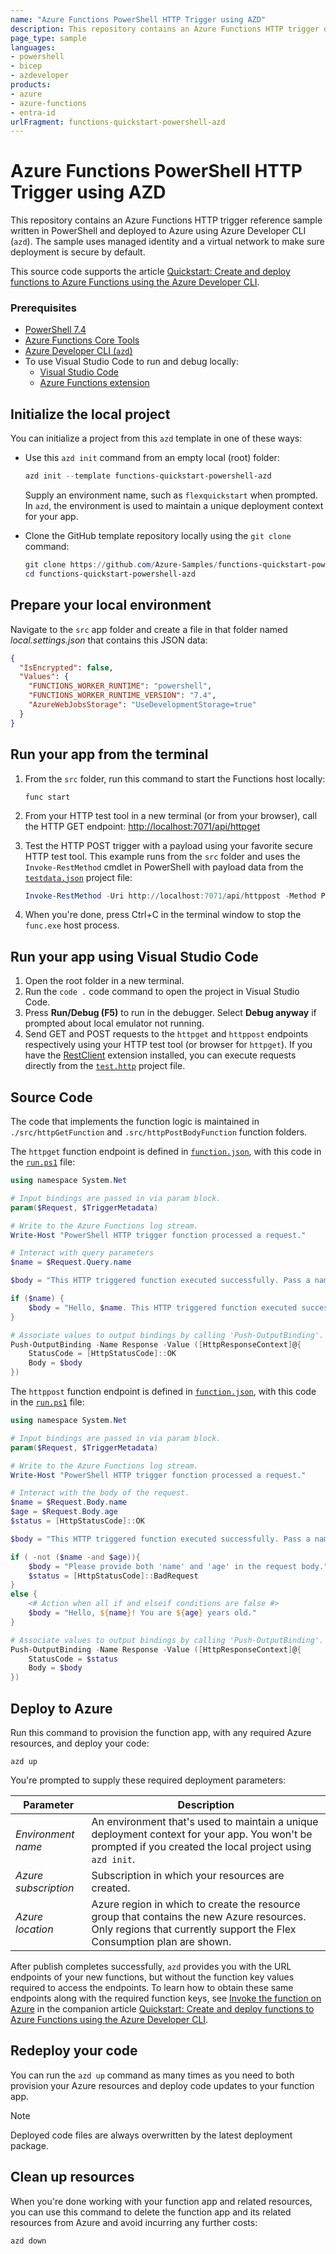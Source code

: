 ```yaml
---
name: "Azure Functions PowerShell HTTP Trigger using AZD"
description: This repository contains an Azure Functions HTTP trigger quickstart written in PowerShell and deployed to Azure Functions Flex Consumption using the Azure Developer CLI (AZD). This sample uses managed identity and a virtual network to insure it's secure by default.
page_type: sample
languages:
- powershell
- bicep
- azdeveloper
products:
- azure
- azure-functions
- entra-id
urlFragment: functions-quickstart-powershell-azd
---
```


# Azure Functions PowerShell HTTP Trigger using AZD

This repository contains an Azure Functions HTTP trigger reference sample written in PowerShell and deployed to Azure using Azure Developer CLI (`azd`). The sample uses managed identity and a virtual network to make sure deployment is secure by default.

This source code supports the article [Quickstart: Create and deploy functions to Azure Functions using the Azure Developer CLI](https://learn.microsoft.com/azure/azure-functions/create-first-function-azure-developer-cli?pivots=programming-language-powershell).

### Prerequisites

+ [PowerShell 7.4](https://learn.microsoft.com/powershell/scripting/install/installing-powershell?view=powershell-7.4) 
+ [Azure Functions Core Tools](https://learn.microsoft.com/azure/azure-functions/functions-run-local?pivots=programming-language-powershell#install-the-azure-functions-core-tools)
+ [Azure Developer CLI (`azd`)](https://learn.microsoft.com/azure/developer/azure-developer-cli/install-azd)
+ To use Visual Studio Code to run and debug locally:
  + [Visual Studio Code](https://code.visualstudio.com/)
  + [Azure Functions extension](https://marketplace.visualstudio.com/items?itemName=ms-azuretools.vscode-azurefunctions)

## Initialize the local project

You can initialize a project from this `azd` template in one of these ways:

+ Use this `azd init` command from an empty local (root) folder:

    ```powershell
    azd init --template functions-quickstart-powershell-azd
    ```

    Supply an environment name, such as `flexquickstart` when prompted. In `azd`, the environment is used to maintain a unique deployment context for your app.

+ Clone the GitHub template repository locally using the `git clone` command:

    ```powershell
    git clone https://github.com/Azure-Samples/functions-quickstart-powershell-azd.git
    cd functions-quickstart-powershell-azd
    ```

## Prepare your local environment

Navigate to the `src` app folder and create a file in that folder named _local.settings.json_ that contains this JSON data:

```json
{
  "IsEncrypted": false,
  "Values": {
    "FUNCTIONS_WORKER_RUNTIME": "powershell",
    "FUNCTIONS_WORKER_RUNTIME_VERSION": "7.4",
    "AzureWebJobsStorage": "UseDevelopmentStorage=true"
  }
}
```

## Run your app from the terminal

1. From the `src` folder, run this command to start the Functions host locally:

    ```shell
    func start
    ```

1. From your HTTP test tool in a new terminal (or from your browser), call the HTTP GET endpoint: <http://localhost:7071/api/httpget>

1. Test the HTTP POST trigger with a payload using your favorite secure HTTP test tool. This example runs from the `src` folder and uses the `Invoke-RestMethod` cmdlet in PowerShell with payload data from the [`testdata.json`](./src/testdata.json) project file:

    ```powershell
    Invoke-RestMethod -Uri http://localhost:7071/api/httppost -Method Post -ContentType "application/json" -InFile "testdata.json"
    ```

1. When you're done, press Ctrl+C in the terminal window to stop the `func.exe` host process.

## Run your app using Visual Studio Code

1. Open the root folder in a new terminal.
1. Run the `code .` code command to open the project in Visual Studio Code.
1. Press **Run/Debug (F5)** to run in the debugger. Select **Debug anyway** if prompted about local emulator not running.
1. Send GET and POST requests to the `httpget` and `httppost` endpoints respectively using your HTTP test tool (or browser for `httpget`). If you have the [RestClient](https://marketplace.visualstudio.com/items?itemName=humao.rest-client) extension installed, you can execute requests directly from the [`test.http`](./src/functions/test.http) project file.

## Source Code

The code that implements the function logic is maintained in `./src/httpGetFunction` and `.src/httpPostBodyFunction` function folders.

The `httpget` function endpoint is defined in [`function.json`](./src/httpGetFunction/function.json), with this code in the [`run.ps1`](./src/httpGetFunction/run.ps1) file:  

```powershell
using namespace System.Net

# Input bindings are passed in via param block.
param($Request, $TriggerMetadata)

# Write to the Azure Functions log stream.
Write-Host "PowerShell HTTP trigger function processed a request."

# Interact with query parameters
$name = $Request.Query.name

$body = "This HTTP triggered function executed successfully. Pass a name in the query string for a personalized response."

if ($name) {
    $body = "Hello, $name. This HTTP triggered function executed successfully."
}

# Associate values to output bindings by calling 'Push-OutputBinding'.
Push-OutputBinding -Name Response -Value ([HttpResponseContext]@{
    StatusCode = [HttpStatusCode]::OK
    Body = $body
})
```

The `httppost` function endpoint is defined in [`function.json`](./src/httpPostBodyFunction/function.json), with this code in the [`run.ps1`](./src/httpPostBodyFunction/run.ps1) file:

```powershell
using namespace System.Net

# Input bindings are passed in via param block.
param($Request, $TriggerMetadata)

# Write to the Azure Functions log stream.
Write-Host "PowerShell HTTP trigger function processed a request."

# Interact with the body of the request.
$name = $Request.Body.name
$age = $Request.Body.age
$status = [HttpStatusCode]::OK

$body = "This HTTP triggered function executed successfully. Pass a name in the request body for a personalized response."

if ( -not ($name -and $age)){
    $body = "Please provide both 'name' and 'age' in the request body."
    $status = [HttpStatusCode]::BadRequest
}
else {
    <# Action when all if and elseif conditions are false #>
    $body = "Hello, ${name}! You are ${age} years old."
}

# Associate values to output bindings by calling 'Push-OutputBinding'.
Push-OutputBinding -Name Response -Value ([HttpResponseContext]@{
    StatusCode = $status
    Body = $body
})
```

## Deploy to Azure

Run this command to provision the function app, with any required Azure resources, and deploy your code:

```shell
azd up
```

You're prompted to supply these required deployment parameters:

| Parameter | Description |
| ---- | ---- |
| _Environment name_ | An environment that's used to maintain a unique deployment context for your app. You won't be prompted if you created the local project using `azd init`.|
| _Azure subscription_ | Subscription in which your resources are created.|
| _Azure location_ | Azure region in which to create the resource group that contains the new Azure resources. Only regions that currently support the Flex Consumption plan are shown.|

After publish completes successfully, `azd` provides you with the URL endpoints of your new functions, but without the function key values required to access the endpoints. To learn how to obtain these same endpoints along with the required function keys, see [Invoke the function on Azure](https://learn.microsoft.com/azure/azure-functions/create-first-function-azure-developer-cli?pivots=programming-language-powershell#invoke-the-function-on-azure) in the companion article [Quickstart: Create and deploy functions to Azure Functions using the Azure Developer CLI](https://learn.microsoft.com/azure/azure-functions/create-first-function-azure-developer-cli?pivots=programming-language-powershell).

## Redeploy your code

You can run the `azd up` command as many times as you need to both provision your Azure resources and deploy code updates to your function app.

>[!NOTE]
>Deployed code files are always overwritten by the latest deployment package.

## Clean up resources

When you're done working with your function app and related resources, you can use this command to delete the function app and its related resources from Azure and avoid incurring any further costs:

```shell
azd down
```
